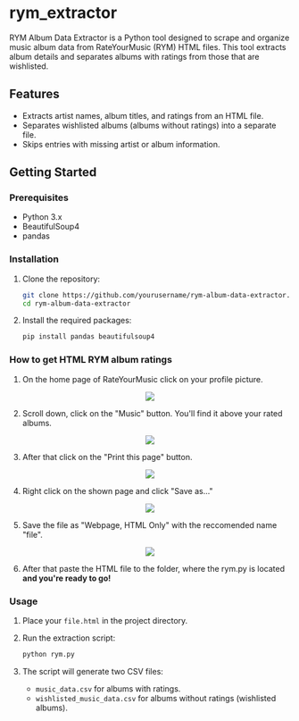 # rym_extractor
RYM Album Data Extractor is a Python tool designed to scrape and organize music album data from RateYourMusic (RYM) HTML files. This tool extracts album details and separates albums with ratings from those that are wishlisted.

## Features

- Extracts artist names, album titles, and ratings from an HTML file.
- Separates wishlisted albums (albums without ratings) into a separate file.
- Skips entries with missing artist or album information.

## Getting Started

### Prerequisites

- Python 3.x
- BeautifulSoup4
- pandas

### Installation

1. Clone the repository:
    ```bash
    git clone https://github.com/yourusername/rym-album-data-extractor.git
    cd rym-album-data-extractor
    ```

2. Install the required packages:
    ```bash
    pip install pandas beautifulsoup4
    ```

### How to get HTML RYM album ratings
1. On the home page of RateYourMusic click on your profile picture.
<p align="center">
  <img src="https://github.com/user-attachments/assets/1824880a-b9a1-4e51-ba6e-eaae28872bb4">
</p>

2. Scroll down, click on the "Music" button. You'll find it above your rated albums.
<p align="center">
  <img src="https://github.com/user-attachments/assets/4df0539d-ac03-4be3-a835-effee8552d69">
</p>

3. After that click on the "Print this page" button.
<p align="center">
  <img src="https://github.com/user-attachments/assets/07fe5fe4-51e9-40d6-b6f4-0582c7903406">
</p>

4. Right click on the shown page and click "Save as..."
<p align="center">
  <img src="https://github.com/user-attachments/assets/b7946079-b064-49a4-9199-bad32fc9dc6f">
</p>

5. Save the file as "Webpage, HTML Only" with the reccomended name "file".
<p align="center">
  <img src="https://github.com/user-attachments/assets/1a75b5e4-0c96-461e-830a-558b9bf5449d">
</p>

6. After that paste the HTML file to the folder, where the rym.py is located **and you're ready to go!**

### Usage

1. Place your `file.html` in the project directory.

2. Run the extraction script:
    ```bash
    python rym.py
    ```

3. The script will generate two CSV files:
    - `music_data.csv` for albums with ratings.
    - `wishlisted_music_data.csv` for albums without ratings (wishlisted albums).

